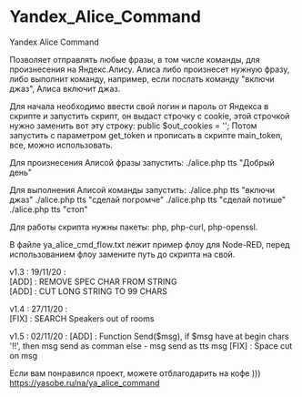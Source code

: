 # Yandex_Alice_Command
Yandex Alice Command

Позволяет отправлять любые фразы, в том числе команды, для произнесения на Яндекс.Алису. Алиса либо произнесет нужную фразу, либо выполнит команду, например, если послать команду "включи джаз", Алиса включит джаз.

Для начала необходимо ввести свой логин и пароль от Яндекса в скрипте и запустить скрипт, он выдаст строчку с cookie, этой строчкой нужно заменить вот эту строку: public $out_cookies = '';
Потом запустить с параметром get_token и прописать в скрипте main_token, все, можно использовать.

Для произнесения Алисой фразы запустить:
./alice.php tts "Добрый день"

Для выполнения Алисой команды запустить:
./alice.php tts "включи джаз"
./alice.php tts "сделай погромче"
./alice.php tts "сделай потише"
./alice.php tts "стоп"

Для работы скрипта нужны пакеты: php, php-curl, php-openssl.

В файле ya_alice_cmd_flow.txt лежит пример флоу для Node-RED, перед использованием флоу замените путь до скрипта на свой.


v1.3 : 19/11/20 :<br>
  [ADD] : REMOVE SPEC CHAR FROM STRING<br>
  [ADD] : CUT LONG STRING TO 99 CHARS<br>

v1.4 : 27/11/20 :<br>
  [FIX] : SEARCH Speakers out of rooms<br>

v1.5 : 02/11/20 :
 [ADD] : Function Send($msg), if $msg have at begin chars '!!', then msg send as comman else - msg send as tts msg
 [FIX] : Space cut on msg

Если вам понравился проект, можете отблагодарить на кофе )))
https://yasobe.ru/na/ya_alice_command
